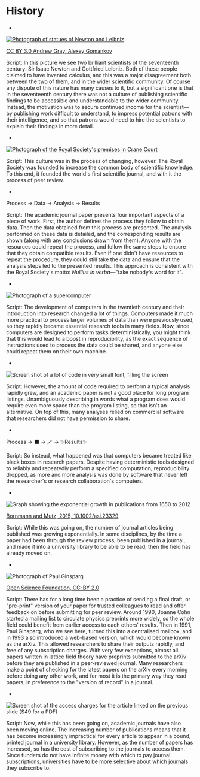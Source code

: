 <!-- .slide: data-background-iframe="/dist/theme/assets/section-header-grey.png" -->
# History

-

[![Photograph of statues of Newton and Leibniz](./images/newton_leibniz.jpg) <!-- .element: width="800px" -->](https://commons.wikimedia.org/wiki/File:Statues_of_Isaac_Newton_and_Gottfried_Leibniz.jpg)

[CC BY 3.0 Andrew Gray, Alexey Gomankov](https://commons.wikimedia.org/wiki/File:Statues_of_Isaac_Newton_and_Gottfried_Leibniz.jpg)

Script:
In this picture we see two brilliant scientists of the seventeenth century: Sir Isaac Newton and Gottfried Leibniz. Both of these people claimed to have invented calculus, and this was a major disagreement both between the two of them, and in the wider scientific community. Of course any dispute of this nature has many causes to it, but a significant one is that in the seventeenth century there was not a culture of publishing scientific findings to be accessible and understandable to the wider community. Instead, the motivation was to secure continued income for the scientist&mdash;by publishing work difficult to understand, to impress potential patrons with their intelligence, and so that patrons would need to hire the scientists to explain their findings in more detail.

-

[![Photograph of the Royal Society's premises in Crane Court](./images/rs.jpg) <!-- .element: width="700px" -->](https://commons.wikimedia.org/wiki/File:Royal_Society,_Crane_Court,_off_Fleet_Street,_London;_the_co_Wellcome_V0013121.jpg)

Script:
This culture was in the process of changing, however. The Royal Society was founded to increase the common body of scientific knowledge. To this end, it founded the world's first scientific journal, and with it the process of peer review.

-

Process $\rightarrow$ Data $\rightarrow$ Analysis $\rightarrow$ Results

Script:
The academic journal paper presents four important aspects of a piece of work. First, the author defines the process they follow to obtain data. Then the data obtained from this process are presented. The analysis performed on these data is detailed, and the corresponding results are shown (along with any conclusions drawn from them). Anyone with the resources could repeat the process, and follow the same steps to ensure that they obtain compatible results. Even if one didn't have resources to repeat the procedure, they could still take the data and ensure that the analysis steps led to the presented results. This approach is consistent with the Royal Society's motto: _Nullius in verba_&mdash;"take nobody's word for it".

-

![Photograph of a supercomputer](./images/supercomputer.jpg) <!-- .element: width="1200px" -->

Script:
The development of computers in the twentieth century and their introduction into research changed a lot of things. Computers made it much more practical to process larger volumes of data than were previously used, so they rapidly became essential research tools in many fields. Now, since computers are designed to perform tasks deterministically, you might think that this would lead to a boost in reproducibility, as the exact sequence of instructions used to process the data could be shared, and anyone else could repeat them on their own machine.

-

![Screen shot of a lot of code in very small font, filling the screen](./images/lots_of_code.png) <!-- .element: width="1800px" -->

Script:
However, the amount of code required to perform a typical analysis rapidly grew, and an academic paper is not a good place for long program listings. Unambiguously describing in words what a program does would require even more space than the program listing, so that isn't an alternative. On top of this, many analyses relied on commercial software that researchers did not have permission to share.

-

Process $\rightarrow$ ⬛ $\rightarrow$ 🪄 $\rightarrow$ ✨Results✨

Script:
So instead, what happened was that computers became treated like black boxes in research papers. Despite having deterministic tools designed to reliably and repeatedly perform a specified computation, reproducibility dropped, as more and more analysis was done by software that never left the researcher's or research collaboration's computers.

-

<!--_An article about computational science in a scientific publication is **not** the scholarship itself, it is merely **advertising** of the scholarship. The actual scholarship is the complete software development environment and the complete set of instructions which generated the figures._

&mdash;[attributed to Jon Claerbout, around 1995](https://statweb.stanford.edu/~wavelab/Wavelab_850/wavelab.pdf)

- -->

![Graph showing the exponential growth in publications from 1650 to 2012](./images/publications.png) <!-- .element: width="800px" -->

[Bornmann and  Mutz, 2015, 10.1002/asi.23329](https://doi.org/10.1002/asi.23329)

Script:
While this was going on, the number of journal articles being published was growing exponentially. In some disciplines, by the time a paper had been through the review process, been published in a journal, and made it into a university library to be able to be read, then the field has already moved on.

-

![Photograph of Paul Ginsparg](./images/ginsparg.jpg) <!-- .element: width="500px" -->

[Open Science Foundation, CC-BY 2.0](https://www.flickr.com/photos/97963478@N06/9135397744)

Script:
There has for a long time been a practice of sending a final draft, or "pre-print" version of your paper for trusted colleagues to read and offer feedback on before submitting for peer review. Around 1990, Joanne Cohn started a mailing list to circulate physics preprints more widely, so the whole field could benefit from earlier access to each others' results. Then in 1991, Paul Ginsparg, who we see here, turned this into a centralised mailbox, and in 1993 also introduced a web-based version, which would become known as the arXiv. This allowed researchers to share their outputs rapidly, and free of any subscription charges. With very few exceptions, almost all papers written in lattice field theory have preprints submitted to the arXiv before they are published in a peer-reviewed journal. Many researchers make a point of checking for the latest papers on the arXiv every morning before doing any other work, and for most it is the primary way they read papers, in preference to the "version of record" in a journal.

-

![Screen shot of the access charges for the article linked on the previous slide ($49 for a PDF)](./images/access_charges.png)<!-- .element: width="700px" -->

Script:
Now, while this has been going on, academic journals have also been moving online. The increasing number of publications means that it has become increasingly impractical for every article to appear in a bound, printed journal in a university library. However, as the number of papers has increased, so has the cost of subscribing to the journals to access them. Since funders do not have infinite money with which to pay journal subscriptions, universities have to be more selective about which journals they subscribe to.
